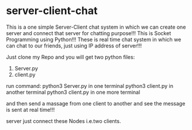 # server-client-chat
This is a one simple Server-Client chat system in which we can create one server and connect that server for chatting purpose!!!
This is Socket Programming using Python!!!
These is real time chat system in which we can chat to our friends, just using IP address of server!!!

Just clone my Repo and you will get two python files:
1) Server.py
2) client.py

run command: 
  python3 Server.py in one terminal
  python3 client.py in another terminal
  python3 client.py in one more terminal

  and then send a massage from one client to another and see the message is sent at real time!!!

  server just connect these Nodes i.e.two clients.
